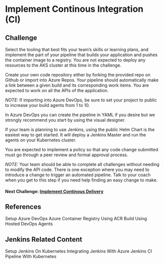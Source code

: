 # Implement Continous Integration (CI)

## Challenge
Select the tooling that best fits your team’s skills or learning plans, and implement the part of your pipeline that builds your application and pushes the container image to a registry. You are not expected to deploy any resources to the AKS cluster at this time in the challenge.

Create your own code repository either by forking the provided repo on Github or import into Azure Repos. Your pipeline should automatically make a link between a given build and its corresponding work items. You are expected to work on all the APIs of the application.

*NOTE:* If importing into Azure DevOps, be sure to set your project to public to increase your build agents from 1 to 10.

In Azure DevOps you can create the pipeline in YAML if you desire but we strongly recommend you start by using the visual designer.

If your team is planning to use Jenkins, using the public Helm Chart is the easiest way to get started. It will deploy a Jenkins Master and run the agents on your Kubernetes cluster.

You are expected to implement a policy so that any code change submitted must go through a peer review and formal approval process.

*NOTE:* Your team should be able to complete all challenges without needing to modify the API code. There is one exception where you may need to introduce a change to trigger an automated pipeline. Talk to your coach when you get to this step if you need help finding an easy change to make.

#### Next Challenge: [Implement Continous Delivery](./04-implement-cd.md)

## References

Setup Azure DevOps
Azure Container Registry
Using ACR Build
Using Hosted DevOps Agents


## Jenkins Related Content

Setup Jenkins On Kubernetes
Integrating Jenkins With Azure
Jenkins CI Pipeline With Kubernetes
